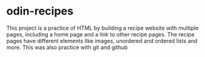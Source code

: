 # odin-recipes
This project is a practice of HTML by building a recipe website with multiple pages, including a home page and a link to other recipe pages.
The recipe pages have different elements like images, unordered and ordered lists and more.
This was also practice with git and github
